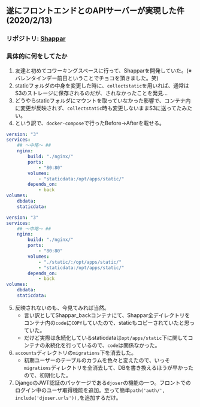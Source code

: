 ## 遂にフロントエンドとのAPIサーバーが実現した件(2020/2/13)

### リポジトリ: [Shappar](https://github.com/Hirochon/Shappar)

### 具体的に何をしてたか
1. 友達と初めてコワーキングスペースに行って、Shapparを開発していた。(※バレンタインデー前日ということでチョコを頂きました。笑)
2. staticフォルダの中身を変更した時に、`collectstatic`を用いれば、通常はS3のストレージに保存されるのだが、されなかったことを発見...
3. どうやらstaticフォルダにマウントを取っていなかった影響で、コンテナ内に変更が反映されず、`collectstatic`時も変更しないままS3に送ってたみたい。
4. という訳で、`docker-compose`で行ったBefore→Afterを載せる。

```yaml:docker-compose.yml
version: "3"
services: 
    ## 〜中略〜 ## 
    nginx:
        build: "./nginx/"
        ports:
            - "80:80"
        volumes:
            - "staticdata:/opt/apps/static/"
        depends_on: 
            - back
volumes:
    dbdata:
    staticdata:
```

```yaml:docker-compose.yml
version: "3"
services: 
    ## 〜中略〜 ## 
    nginx:
        build: "./nginx/"
        ports:
            - "80:80"
        volumes:
            - "./static/:/opt/apps/static/"
            - "staticdata:/opt/apps/static/"
        depends_on: 
            - back
volumes:
    dbdata:
    staticdata:
```

5. 反映されないのも、今見てみれば当然。
    - 言い訳としてShappar_backコンテナにて、Shappar全デイレクトリをコンテナ内の`code`に`COPY`していたので、staticもコピーされていたと思っていた。
    - だけど実際は永続化しているstaticdataは`opt/apps/static`下に関してコンテナの永続化を行っているので、`code`は関係なかった。
6. `accounts`ディレクトリの`migrations`下を消去した。
    - 初期ユーザーのテーブルのカラムを色々と変えたので、いっそ`migrations`ディレクトリを全消去して、DBを書き換えるほうが早かったので、初期化した。
7. DjangoのJWT認証のパッケージである`djoser`の機能の一つ。フロントでのログイン中のユーザ取得機能を追加。至って簡単`path('auth/', include('djoser.urls')),`を追加するだけ。